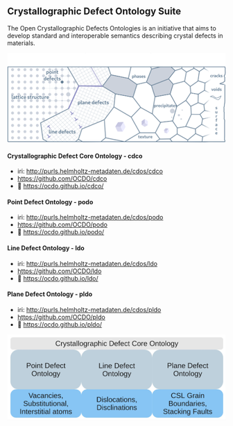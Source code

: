 ## Crystallographic Defect Ontology Suite

The Open Crystallographic Defects Ontologies is an initiative that aims to develop standard and interoperable semantics describing crystal defects in materials.

![Schematic representation of defects](source/_static/Defects.png)


#### Crystallographic Defect Core Ontology - cdco
 * iri: http://purls.helmholtz-metadaten.de/cdos/cdco
 * https://github.com/OCDO/cdco
 * 📄 https://ocdo.github.io/cdco/


#### Point Defect Ontology - podo
 * iri: http://purls.helmholtz-metadaten.de/cdos/podo
 * https://github.com/OCDO/podo
 * 📄 https://ocdo.github.io/podo/


#### Line Defect Ontology - ldo
 * iri: http://purls.helmholtz-metadaten.de/cdos/ldo
 * https://github.com/OCDO/ldo
 * 📄 https://ocdo.github.io/ldo/


#### Plane Defect Ontology - pldo
 * iri: http://purls.helmholtz-metadaten.de/cdos/pldo
 * https://github.com/OCDO/pldo
 * 📄 https://ocdo.github.io/pldo/
 
![Schematic representation of CDOS](source/_static/CDOS.jpg)